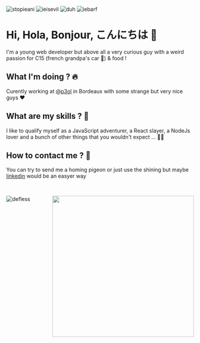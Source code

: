 ![stopieani](https://user-images.githubusercontent.com/43884154/198985877-7cfd031e-5641-446b-b946-a9066a791729.gif)
![ieisevil](https://user-images.githubusercontent.com/43884154/198986158-f45c6784-946c-4567-93cb-216435c0ad8c.gif)
![duh](https://user-images.githubusercontent.com/43884154/198986172-276b2b81-fcaa-4889-869d-3584565ff118.gif)
![iebarf](https://user-images.githubusercontent.com/43884154/198986187-17f11851-51a4-4467-904d-7dbdfc0a0384.gif)



# Hi, Hola, Bonjour, こんにちは 👋

I'm a young web developer but above all a very curious guy with a weird passion for C15 (french grandpa's car 🚐) & food !

## What I'm doing ? 🔥

Curently working at [@p3ol](https://github.com/p3ol) in Bordeaux with some strange but very nice guys ❤️

## What are my skills ? 🤔

I like to qualify myself as a JavaScript adventurer, a React slayer, a NodeJs lover and a bunch of other things that you wouldn't expect ... 🧑‍💻

## How to contact me ? 🔮

You can try to send me a homing pigeon or just use the shining but maybe [linkedin](https://www.linkedin.com/in/simon-deflesschouwer-6812a0172/) would be an easyer way 

<br/>
<p align="center">
  <img align="left" src="https://github-readme-stats.vercel.app/api/top-langs?username=defless&show_icons=true&locale=en&layout=compact" alt="defless" />
  <img align='right' src="https://github-readme-stats.vercel.app/api?username=defless&count_private=true&show_icons=true" width="380">
</p>
